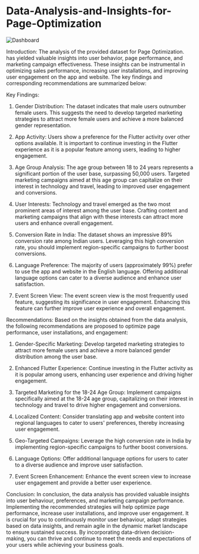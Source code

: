 # Data-Analysis-and-Insights-for-Page-Optimization
![Dashboard](https://github.com/iambitttu/Data-Analysis-and-Insights-for-Page-Optimization/assets/117813323/83f91d6b-d07f-4087-9287-7a2d9cd8eece)

Introduction:
The analysis of the provided dataset for Page Optimization. has yielded valuable insights into user behavior, page performance, and marketing campaign effectiveness. These insights can be instrumental in optimizing sales performance, increasing user installations, and improving user engagement on the app and website. The key findings and corresponding recommendations are summarized below:

Key Findings:
1. Gender Distribution: The dataset indicates that male users outnumber female users. This suggests the need to develop targeted marketing strategies to attract more female users and achieve a more balanced gender representation.

2. App Activity: Users show a preference for the Flutter activity over other options available. It is important to continue investing in the Flutter experience as it is a popular feature among users, leading to higher engagement.

3. Age Group Analysis: The age group between 18 to 24 years represents a significant portion of the user base, surpassing 50,000 users. Targeted marketing campaigns aimed at this age group can capitalize on their interest in technology and travel, leading to improved user engagement and conversions.

4. User Interests: Technology and travel emerged as the two most prominent areas of interest among the user base. Crafting content and marketing campaigns that align with these interests can attract more users and enhance overall engagement.

5. Conversion Rate in India: The dataset shows an impressive 89% conversion rate among Indian users. Leveraging this high conversion rate, you should implement region-specific campaigns to further boost conversions.

6. Language Preference: The majority of users (approximately 99%) prefer to use the app and website in the English language. Offering additional language options can cater to a diverse audience and enhance user satisfaction.

7. Event Screen View: The event screen view is the most frequently used feature, suggesting its significance in user engagement. Enhancing this feature can further improve user experience and overall engagement.

Recommendations:
Based on the insights obtained from the data analysis, the following recommendations are proposed to optimize page performance, user installations, and engagement:

1. Gender-Specific Marketing: Develop targeted marketing strategies to attract more female users and achieve a more balanced gender distribution among the user base.

2. Enhanced Flutter Experience: Continue investing in the Flutter activity as it is popular among users, enhancing user experience and driving higher engagement.

3. Targeted Marketing for the 18-24 Age Group: Implement campaigns specifically aimed at the 18-24 age group, capitalizing on their interest in technology and travel to drive higher engagement and conversions.

4. Localized Content: Consider translating app and website content into regional languages to cater to users' preferences, thereby increasing user engagement.

5. Geo-Targeted Campaigns: Leverage the high conversion rate in India by implementing region-specific campaigns to further boost conversions.

6. Language Options: Offer additional language options for users to cater to a diverse audience and improve user satisfaction.

7. Event Screen Enhancement: Enhance the event screen view to increase user engagement and provide a better user experience.

Conclusion:
In conclusion, the data analysis has provided valuable insights into user behaviour, preferences, and marketing campaign performance. Implementing the recommended strategies will help optimize page performance, increase user installations, and improve user engagement. It is crucial for you to continuously monitor user behaviour, adapt strategies based on data insights, and remain agile in the dynamic market landscape to ensure sustained success. By incorporating data-driven decision-making, you can thrive and continue to meet the needs and expectations of your users while achieving your business goals.
